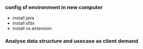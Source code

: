 ### config sf environment in new computer
- install java
- install sfdx
- install vs extension

### Analyse data structure and usecase as client demand
